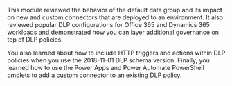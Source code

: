 This module reviewed the behavior of the default data group and
its impact on new and custom connectors that are deployed to an
environment. It also reviewed popular DLP configurations for
Office 365 and Dynamics 365 workloads and demonstrated how you can layer
additional governance on top of DLP policies. 

You also learned about how to include HTTP triggers and actions within DLP policies
when you use the 2018-11-01 DLP schema version. Finally, you
learned how to use the Power Apps and Power Automate
PowerShell cmdlets to add a custom connector to an existing DLP policy.
